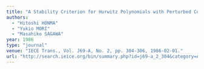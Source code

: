 ```yaml
---
title: "A Stability Criterion for Hurwitz Polynomials with Perturbed Coefficients"
authors:
  - "Hitoshi HONMA"
  - "Yukio MORI"
  - "Masahiko SAGAWA"
year: 1986
type: "journal"
venue: "IECE Trans., Vol. J69-A, No. 2, pp. 304-306, 1986-02-01."
url: "http://search.ieice.org/bin/summary.php?id=j69-a_2_304&category=A&year=1986&lang=E&abst=j"
---
```

